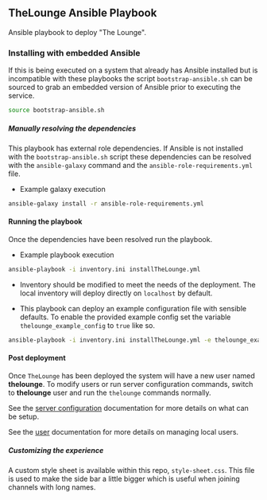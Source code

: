 ## TheLounge Ansible Playbook  

Ansible playbook to deploy "The Lounge".

### Installing with embedded Ansible

If this is being executed on a system that already has Ansible installed but is
incompatible with these playbooks the script `bootstrap-ansible.sh` can be
sourced to grab an embedded version of Ansible prior to executing the service.

``` bash
source bootstrap-ansible.sh
```

##### Manually resolving the dependencies

This playbook has external role dependencies. If Ansible is not installed with
the `bootstrap-ansible.sh` script these dependencies can be resolved with the
``ansible-galaxy`` command and the ``ansible-role-requirements.yml`` file.

* Example galaxy execution

``` bash
ansible-galaxy install -r ansible-role-requirements.yml
```

#### Running the playbook

Once the dependencies have been resolved run the playbook.

* Example playbook execution

``` bash
ansible-playbook -i inventory.ini installTheLounge.yml
```

* Inventory should be modified to meet the needs of the deployment. The local
inventory will deploy directly on `localhost` by default.

* This playbook can deploy an example configuration file with sensible defaults.
To enable the provided example config set the variable
`thelounge_example_config` to `true` like so.

``` bash
ansible-playbook -i inventory.ini installTheLounge.yml -e thelounge_example_config=yes
```

#### Post deployment

Once `TheLounge` has been deployed the system will have a new user named
**thelounge**. To modify users or run server configuration commands, switch to
**thelounge** user and run the `thelounge` commands normally.

See the
[server configuration](https://thelounge.chat/docs/server/configuration.html)
documentation for more details on what can be setup.

See the [user](https://thelounge.chat/docs/server/users.html) documentation for
more details on managing local users.

##### Customizing the experience

A custom style sheet is available within this repo, `style-sheet.css`. This file
is used to make the side bar a little bigger which is useful when joining
channels with long names.
